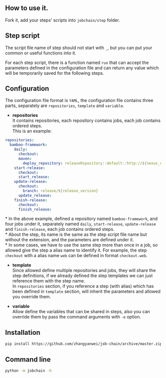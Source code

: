 ## How to use it.

Fork it, add your steps' scripts into `jobchain/step` folder.

## Step script

The script file name of step should not start with `_`, but you can put your common or useful functions into it.   

For each step script, there is a function named `run` that can accept the parameters defined in the configuration file 
and can return any value which will be temporarily saved for the following steps.

## Configuration

The configuration file format is `YAML`, 
the configuration file contains three parts, separately are `repositories`, `template` and `variable`.

* **repositories**   
It contains repositories, each repository contains jobs, each job contains ordered steps.  
This is an example:
```yaml
repositories:
  bamboo-framework:
    daily:
      checkout:
      maven:
        deploy_repository: releaseRspository::default::http://${nexus_user}:${nexus_password}@192.168.1.20:8080/nexus/content/repositories/snapshots
    start-release:
      checkout:
      start_release:
    update-release:
      checkout:
        branch: release/${release_version}
      update_release:
    finish-release:
      checkout:
      finish_release:
```
\* In the above example, defined a repository named `bamboo-framework`, and four jobs under it, separately named `daily`,
`start-release`, `update-release` and `finish-release`, each job contains ordered steps.  
\* About the step, its name is the same as the step script file name but without the extension, and the parameters are 
defined under it.  
\* In some cases, we have to use the same step more than once in a job, so allowed give the step a alias name to 
identify it. For example, the step `checkout` with a alias name `web` can be defined in format `checkout.web`.

* **template**  
Since allowed define multiple repositories and jobs, they will share the step definitions, if we already defined the 
step templates we can just reference them with the step name.  
In `repositories` section, if you reference a step (with alias) which has been defined in `template` section, will 
inherit the parameters and allowed you override them. 

* **variable**  
Allow define the variables that can be shared in steps, also you can override them by pass the command arguments with 
`-e` option. 

## Installation

```bash
pip install https://github.com/zhangyanwei/job-chain/archive/master.zip
```

## Command line

```bash
python -m jobchain -h
```
